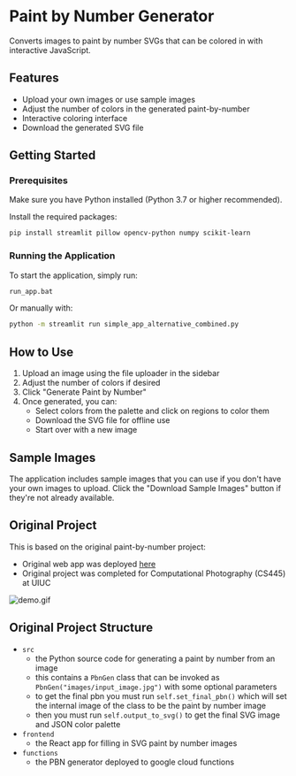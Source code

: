 # Paint by Number Generator

Converts images to paint by number SVGs that can be colored in with interactive JavaScript.

## Features

- Upload your own images or use sample images
- Adjust the number of colors in the generated paint-by-number
- Interactive coloring interface
- Download the generated SVG file

## Getting Started

### Prerequisites

Make sure you have Python installed (Python 3.7 or higher recommended).

Install the required packages:

```bash
pip install streamlit pillow opencv-python numpy scikit-learn
```

### Running the Application

To start the application, simply run:

```bash
run_app.bat
```

Or manually with:

```bash
python -m streamlit run simple_app_alternative_combined.py
```

## How to Use

1. Upload an image using the file uploader in the sidebar
2. Adjust the number of colors if desired
3. Click "Generate Paint by Number"
4. Once generated, you can:
   - Select colors from the palette and click on regions to color them
   - Download the SVG file for offline use
   - Start over with a new image

## Sample Images

The application includes sample images that you can use if you don't have your own images to upload. Click the "Download Sample Images" button if they're not already available.

## Original Project

This is based on the original paint-by-number project:

- Original web app was deployed [here](https://paint-by-number-21987.web.app/)
- Original project was completed for Computational Photography (CS445) at UIUC

![demo.gif](demo.gif)

## Original Project Structure

- `src`
  - the Python source code for generating a paint by number from an image
  - this contains a `PbnGen` class that can be invoked as `PbnGen("images/input_image.jpg")` with some optional parameters
  - to get the final pbn you must run `self.set_final_pbn()` which will set the internal image of the class to be the paint by number image
  - then you must run `self.output_to_svg()` to get the final SVG image and JSON color palette
- `frontend`
  - the React app for filling in SVG paint by number images
- `functions`
  - the PBN generator deployed to google cloud functions
